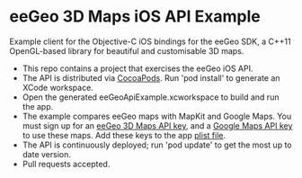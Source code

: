 eeGeo 3D Maps iOS API Example
=============================

Example client for the Objective-C iOS bindings for the eeGeo SDK, a C++11 OpenGL-based library for beautiful and customisable 3D maps.

* This repo contains a project that exercises the eeGeo iOS API.
* The API is distributed via [CocoaPods](https://cocoapods.org/pods/eegeo). Run 'pod install' to generate an XCode workspace.
* Open the generated eeGeoApiExample.xcworkspace to build and run the app.
* The example compares eeGeo maps with MapKit and Google Maps. You must sign up for an [eeGeo 3D Maps API key](https://www.eegeo.com/developers/apikeys/), and a [Google Maps API key](https://developers.google.com/maps/signup) to use these maps. Add these keys to the app [plist file](https://github.com/eegeo/ios-api-example/blob/master/ExampleApp/eeGeoApiExample-Info.plist#L5-L8).
* The API is continuously deployed; run 'pod update' to get the most up to date version.
* Pull requests accepted.
